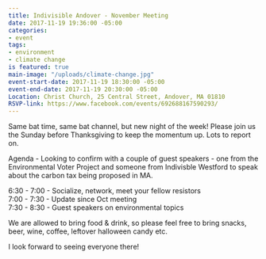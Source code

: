 ```yaml
---
title: Indivisible Andover - November Meeting
date: 2017-11-19 19:36:00 -05:00
categories:
- event
tags:
- environment
- climate change
is featured: true
main-image: "/uploads/climate-change.jpg"
event-start-date: 2017-11-19 18:30:00 -05:00
event-end-date: 2017-11-19 20:30:00 -05:00
Location: Christ Church, 25 Central Street, Andover, MA 01810
RSVP-link: https://www.facebook.com/events/692688167590293/
---
```


Same bat time, same bat channel, but new night of the week! Please join us the Sunday before Thanksgiving to keep the momentum up. Lots to report on. 

Agenda - Looking to confirm with a couple of guest speakers - one from the Environmental Voter Project and someone from Indivisble Westford to speak about the carbon tax being proposed in MA. 

6:30 - 7:00 - Socialize, network, meet your fellow resistors <BR>
7:00 - 7:30 - Update since Oct meeting <BR>
7:30 - 8:30 - Guest speakers on environmental topics

We are allowed to bring food & drink, so please feel free to bring snacks, beer, wine, coffee, leftover halloween candy etc. 

I look forward to seeing everyone there!